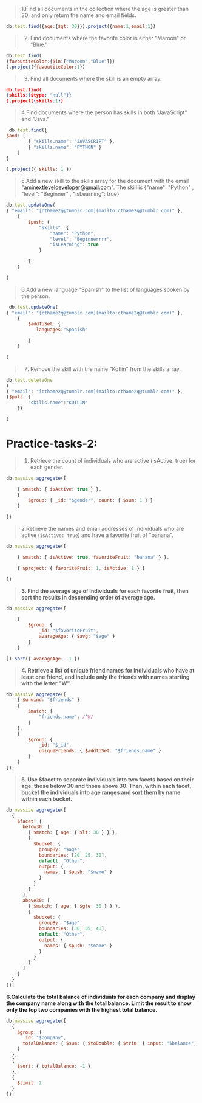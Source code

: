 > 1.Find all documents in the collection where the age is greater than 30, and
only return the name and email fields.
> 

```jsx
db.test.find({age:{$gt: 30}}).project({name:1,email:1})
```

> 2. Find documents where the favorite color is either "Maroon" or "Blue.”
> 

```jsx
db.test.find(
{favoutiteColor:{$in:["Maroon","Blue"]}}
).project({favoutiteColor:1})
```

> 3. Find all documents where the skill is an empty array.
> 

```json
db.test.find(
{skills:{$type: "null"}}
).project({skills:1})

```

> 4.Find documents where the person has skills in both "JavaScript" and
"Java."
> 

```jsx
 db.test.find({
$and: [
        { "skills.name": "JAVASCRIPT" },
        { "skills.name": "PYTHON" }
    ]
}

).project({ skills: 1 })

```

> 5.Add a new skill to the skills array for the document with the email
"[aminextleveldeveloper@gmail.com](mailto:aminextleveldeveloper@gmail.com)". The skill is
{"name": "Python"
,
"level": "Beginner"
,
"isLearning": true}
> 

```jsx
db.test.updateOne(
{ "email": "[cthame2q@tumblr.com](mailto:cthame2q@tumblr.com)" },
    {
        $push: {
            "skills": {
                "name": "Python",
                "level": "Beginnerrrr",
                "isLearning": true
            }

        }
    }

)

```

> 6.Add a new language "Spanish" to the list of languages spoken by the
person.
> 

```jsx
 db.test.updateOne(
{ "email": "[cthame2q@tumblr.com](mailto:cthame2q@tumblr.com)" },
    {
        $addToSet: {
           languages:"Spanish"

        }
    }

)

```

> 7. Remove the skill with the name "Kotlin" from the skills array.
> 

```jsx
db.test.deleteOne
(
{ "email": "[cthame2q@tumblr.com](mailto:cthame2q@tumblr.com)" },
{$pull: {
        "skills.name":"KOTLIN"
    }}

)

```

# **Practice-tasks-2:**

> 
> 
> 1. Retrieve the count of individuals who are active (isActive: true) for each
> gender.

```jsx
db.massive.aggregate([

    { $match: { isActive: true } },
    {
        $group: { _id: "$gender", count: { $sum: 1 } }
    }

])

```

> 2.Retrieve the names and email addresses of individuals who are active
(`isActive: true`) and have a favorite fruit of "banana".
> 

```jsx
db.massive.aggregate([

    { $match: { isActive: true, favoriteFruit: "banana" } },

    { $project: { favoriteFruit: 1, isActive: 1 } }

])

```

> **3. Find the average age of individuals for each favorite fruit, then sort the results in descending order of average age.**
> 

```jsx
db.massive.aggregate([

    {
        $group: {
            _id: "$favoriteFruit",
            avarageAge: { $avg: "$age" }
        }
    }

]).sort({ avarageAge: -1 })

```

> **4. Retrieve a list of unique friend names for individuals who have at least one friend, and include only the friends with names starting with the letter "W".**
> 

```jsx
db.massive.aggregate([
    { $unwind: "$friends" },
    {
        $match: {
            "friends.name": /^W/
        }
    },
    {
        $group: {
            _id: "$_id",
            uniqueFriends: { $addToSet: "$friends.name" }
        }
    }
]);
```

> **5. Use $facet to separate individuals into two facets based on their age: those below 30 and those above 30. Then, within each facet, bucket the individuals into age ranges and sort them by name within each bucket.**
> 

```jsx
db.massive.aggregate([
  {
    $facet: {
      below30: [
        { $match: { age: { $lt: 30 } } },
        {
          $bucket: {
            groupBy: "$age",
            boundaries: [20, 25, 30],
            default: "Other",
            output: {
              names: { $push: "$name" }
            }
          }
        }
      ],
      above30: [
        { $match: { age: { $gte: 30 } } },
        {
          $bucket: {
            groupBy: "$age",
            boundaries: [30, 35, 40],
            default: "Other",
            output: {
              names: { $push: "$name" }
            }
          }
        }
      ]
    }
  }
]);
```

**6.Calculate the total balance of individuals for each company and display the company name along with the total balance. Limit the result to show only the top two companies with the highest total balance.**

```jsx
db.massive.aggregate([
  {
    $group: {
      _id: "$company",
      totalBalance: { $sum: { $toDouble: { $trim: { input: "$balance", chars: "$," } } } }
    }
  },
  {
    $sort: { totalBalance: -1 }
  },
  {
    $limit: 2
  }
]);
```
